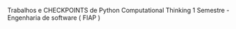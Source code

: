 Trabalhos e CHECKPOINTS de Python Computational Thinking 1 Semestre -  Engenharia de software ( FIAP )
